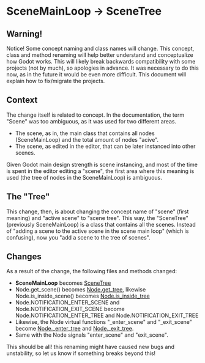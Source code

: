 # SceneMainLoop -> SceneTree

## Warning!

Notice! Some concept naming and class names will change. This concept, class and method renaming will help better understand and conceptualize how Godot works. This will likely break backwards compatibility with some projects (not by much), so apologies in advance. It was necessary to do this now, as in the future it would be even more difficult. This document will explain how to fix/migrate the projects.

## Context

The change itself is related to concept. In the documentation, the term "Scene" was too ambiguous, as it was used for two different areas.

* The scene, as in, the main class that contains all nodes (SceneMainLoop) and the total amount of nodes "acive".
* The scene, as edited in the editor, that can be later instanced into other scenes.

Given Godot main design strength is scene instancing, and most of the time is spent in the editor editing a "scene", the first area where this meaning is used (the tree of nodes in the SceneMainLoop) is ambiguous.

## The "Tree"

This change, then, is about changing the concept name of "scene" (first meaning) and "active scene" to "scene tree". This way, the "SceneTree" (previously SceneMainLoop) is a class that contains all the scenes.
Instead of "adding a scene to the active scene in the scene main loop" (which is confusing), now you "add a scene to the tree of scenes". 

## Changes

As a result of the change, the following files and methods changed:

* **SceneMainLoop** becomes [SceneTree](class_scenetree)
* Node.get_scene() becomes [Node.get_tree](class_node#get_tree), likewise Node.is_inside_scene() becomes [Node.is_inside_tree](class_node#is_inside_tree)
* Node.NOTIFICATION_ENTER_SCENE and Node.NOTIFICATION_EXIT_SCENE become Node.NOTIFICATION_ENTER_TREE and Node.NOTIFICATION_EXIT_TREE
* Likewise, the Node virtual functions "_enter_scene" and "_exit_scene" become [Node._enter_tree](class_node#_enter_tree) and [Node._exit_tree](class_node#_exit_tree).
* Same with the Node signals "enter_scene" and "exit_scene".

This should be all! this renaming might have caused new bugs and unstability, so let us know if something breaks beyond this!



